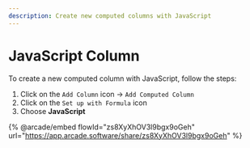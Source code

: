 ```yaml
---
description: Create new computed columns with JavaScript
---
```


# JavaScript Column

To create a new computed column with JavaScript, follow the steps:

1. Click on the `Add Column` icon -> `Add Computed Column`
2. Click on the `Set up with Formula` icon
3. Choose **JavaScript**

{% @arcade/embed flowId="zs8XyXhOV3l9bgx9oGeh" url="https://app.arcade.software/share/zs8XyXhOV3l9bgx9oGeh" %}
